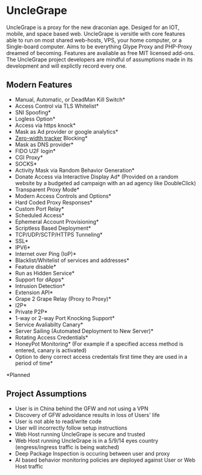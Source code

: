 # UncleGrape
UncleGrape is a proxy for the new draconian age. Desiged for an IOT, mobile, and space based web. UncleGrape is versitle with core features able to run on most shared web-hosts, VPS, your home computer, or a Single-board computer. Aims to be everything Glype Proxy and PHP-Proxy dreamed of becoming. Features are avaliable as free MIT licensed add-ons. The UncleGrape project developers are mindful of assumptions made in its development and will explictly record every one.

## Modern Features
* Manual, Automatic, or DeadMan Kill Switch*
* Access Control via TLS Whitelist*
* SNI Spoofing*
* Logless Option*
* Access via https knock*
* Mask as Ad provider or google analytics*
* [Zero-width tracker](https://medium.com/@aidobreen/hidden-text-fingerprints-and-how-to-avoid-them-d0103edd2ce4) Blocking*
* Mask as DNS provider*
* FIDO U2F login*
* CGI Proxy*
* SOCKS*
* Activity Mask via Random Behavior Generation*
* Donate Access via Interactive Display Ad* (Provided on a random website by a budgeted ad campaign with an ad agency like DoubleClick)
* Transparent Proxy Mode*
* Modern Access Controls and Options*
* Hard Coded Proxy Responses*
* Custom Port Relay*
* Scheduled Access*
* Ephemeral Account Provisioning*
* Scriptless Based Deployment*
* TCP/UDP/SCTP/HTTPS Tunneling*
* SSL*
* IPV6*
* Internet over Ping (IoP)*
* Blacklist/Whitelist of services and addresses*
* Feature disable*
* Run as Hidden Service*
* Support for dApps*
* Intrusion Detection*
* Extension API*
* Grape 2 Grape Relay (Proxy to Proxy)*
* I2P*
* Private P2P*
* 1-way or 2-way Port Knocking Support*
* Service Avaliabilty Canary*
* Server Sailing (Automated Deployment to New Server)*
* Rotating Access Credentials*
* HoneyPot Monitoring* (For example if a specified access method is entered, canary is activated)
* Option to deny correct access credentals first time they are used in a period of time*

*Planned


## Project Assumptions
* User is in China behind the GFW and not using a VPN
* Discovery of GFW advoidance results in loss of Users' life
* User is not able to read/write code
* User will incorrectly follow setup instructions
* Web Host running UncleGrape is secure and trusted
* Web Host running UncleGrape is in a 5/9/14 eyes country (engress/ingress traffic is being watched)
* Deep Package Inspection is occuring between user and proxy
* AI based behavior monitoring policies are deployed against User or Web Host traffic
